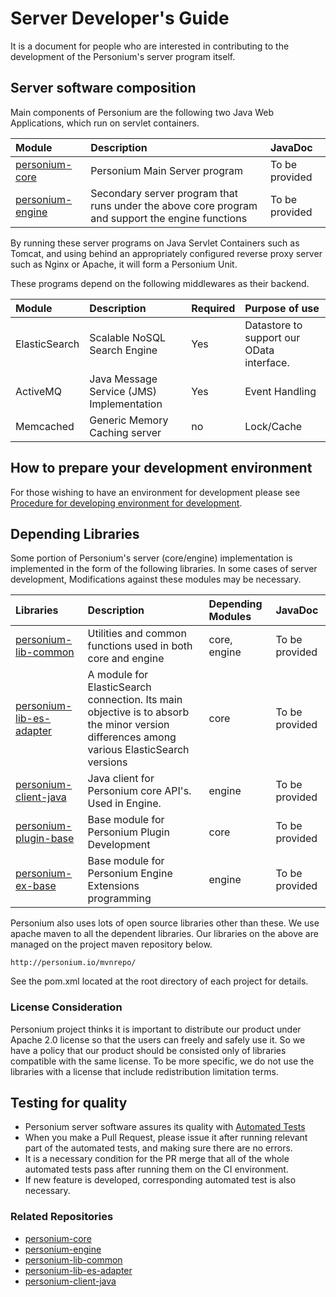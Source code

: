 # Server Developer's Guide  

It is a document for people who are interested in contributing to the development of the Personium's server program itself.

## Server software composition

Main components of Personium are the following two Java Web Applications, which run on servlet containers.

|Module|Description|JavaDoc|
|:--|:--|:--|
|[personium-core](https://github.com/personium/personium-core)|Personium Main Server program|To be provided|
|[personium-engine](https://github.com/personium/personium-engine)|Secondary server program that runs under the above core program and support the engine functions|To be provided|

By running these server programs on Java Servlet Containers such as Tomcat, and  using behind an appropriately configured reverse proxy server such as Nginx or Apache, it will form a Personium Unit.

These programs depend on the following middlewares as their backend.

|Module|Description|Required|Purpose of use|
|:--|:--|:--|:--|
|ElasticSearch|Scalable NoSQL Search Engine|Yes|Datastore to support our OData interface.|
|ActiveMQ|Java Message Service (JMS) Implementation |Yes|Event Handling|
|Memcached|Generic Memory Caching server|no|Lock/Cache|

## How to prepare your development environment

For those wishing to have an environment for development please see [Procedure for developing environment for development](./build_development_environment.md).

## Depending Libraries

Some portion of Personium's server (core/engine) implementation is implemented in the form of the following libraries. In some cases of server development, Modifications against these modules may be necessary.

|Libraries|Description|Depending Modules|JavaDoc|
|:--|:--|:--|:--|
|[personium-lib-common](https://github.com/personium/personium-lib-common)|Utilities and common functions used in both core and engine|core, engine|To be provided|
|[personium-lib-es-adapter](https://github.com/personium/personium-lib-es-adapter)|A module for ElasticSearch connection. Its main objective is to absorb the minor version differences among various ElasticSearch versions|core|To be provided|
|[personium-client-java](https://github.com/personium/personium-client-java)|Java client for Personium core API's. Used in Engine.|engine|To be provided|
|[personium-plugin-base](https://github.com/personium/personium-plugin-base)|Base module for Personium Plugin Development|core|To be provided|
|[personium-ex-base](https://github.com/personium/personium-ex-base)|Base module for Personium Engine Extensions programming |engine|To be provided|

Personium also uses lots of open source libraries other than these. 
We use apache maven to all the dependent libraries. Our libraries on the above 
are managed on the project maven repository below.

    http://personium.io/mvnrepo/

See the pom.xml located at the root directory of each project for details.

### License Consideration

Personium project thinks it is important to distribute our product under Apache 2.0 license so that the users can freely and safely use it.
So we have a policy that our product should be consisted only of libraries compatible with the same license.
To be more specific, we do not use the libraries with a license that include redistribution limitation terms.

## Testing for quality

* Personium server software assures its quality with [Automated Tests](./personium_tests.md) 
* When you make a Pull Request, please issue it after running relevant part of the automated tests, and making sure there are no errors.
* It is a necessary condition for the PR merge that all of the whole automated tests pass after running them on the CI environment.
* If new feature is developed, corresponding automated test is also necessary.

### Related Repositories

  - [personium-core](https://github.com/personium/personium-core)
  - [personium-engine](https://github.com/personium/personium-engine)
  - [personium-lib-common](https://github.com/personium/personium-lib-common)
  - [personium-lib-es-adapter](https://github.com/personium/personium-lib-es-adapter)
  - [personium-client-java](https://github.com/personium/personium-client-java)
